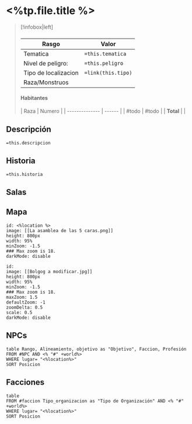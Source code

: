 
#  <%tp.file.title %>
> [!infobox|left]
> ###
> |Rasgo | Valor |
> | --- | --- |
> | Tematica | `=this.tematica`|
> |  Nivel de peligro: | `=this.peligro` |
> | Tipo de localizacion | `=link(this.tipo)` |
> | Raza/Monstruos |  |
> #### Habitantes
> | Raza | Numero |
| -------------- | ------ |
| #todo          | #todo  |
| **Total**      |        |
<!-- TBLFM: @>$2=sum(@I..@-1) -->

## Descripción
`=this.descripcion`
## Historia
`=this.historia`
## Salas

## Mapa
```leaflet
id: <%location %>
image: [[La asamblea de las 5 caras.png]]
height: 800px
width: 95%
minZoom: -1.5
### Max zoom is 18.
darkMode: disable
```
```leaflet
id: 
image: [[Bolgog a modificar.jpg]]
height: 800px
width: 95%
minZoom: -1.5
### Max zoom is 18.
maxZoom: 1.5
defaultZoom: -1
zoomDelta: 0.5
scale: 0.5
darkMode: disable
```

## NPCs
```dataview
table Rango, Alineamiento, objetivo as "Objetivo", Faccion, Profesión
FROM #NPC AND <% "#" +world%>
WHERE lugar= "<%location%>"
SORT Posicion
```
## Facciones
```dataview
table
FROM #faccion Tipo_organizacion as "Tipo de Organización" AND <% "#" +world%>
WHERE lugar= "<%location%>"
SORT Posicion
```
